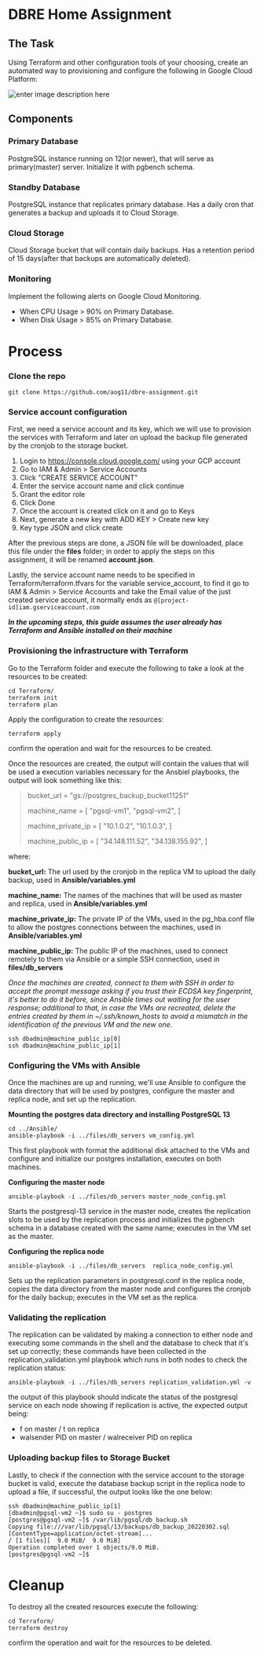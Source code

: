 
# DBRE Home Assignment

## The Task

Using Terraform and other configuration tools of your choosing, create an automated way to provisioning and configure the following in Google Cloud Platform:

![enter image description here](https://lh5.googleusercontent.com/TryjxM8ZHsqWc69DkyMVoPmSIe8-ss-7yFzzs3nvTgKtE2Ky7Z7bRTwRsaDCqFD2-sGsJVlhNBhWMGvMlo2r4J-hz2BXU4c6G6YKvlzJaVMvKH1lLLFRMDPME0ik23yyzNHIa2G2)

## Components

### Primary Database

PostgreSQL instance running on 12(or newer), that will serve as primary(master) server. Initialize it with pgbench schema.

### Standby Database

PostgreSQL instance that replicates primary database. Has a daily cron that generates a backup and uploads it to Cloud Storage.

### Cloud Storage

Cloud Storage bucket that will contain daily backups. Has a retention period of 15 days(after that backups are automatically deleted).

### Monitoring

Implement the following alerts on Google Cloud Monitoring.

-   When CPU Usage > 90% on Primary Database.
-   When Disk Usage > 85% on Primary Database.

# Process

### Clone the repo

    git clone https://github.com/aog11/dbre-assignment.git

### Service account configuration

First, we need a service account and its key, which we will use to provision the services with Terraform and later on upload the backup file generated by the cronjob to the storage bucket.

1. Login to https://console.cloud.google.com/ using your GCP account
2. Go to IAM & Admin > Service Accounts
3. Click "CREATE SERVICE ACCOUNT"
4. Enter the service account name and click continue
5. Grant the editor role
6. Click Done
7. Once the account is created click on it and go to Keys
8. Next, generate a new key with ADD KEY > Create new key
9.  Key type JSON and click create

After the previous steps are done, a JSON file will be downloaded, place this file under the **files** folder; in order to apply the steps on this assignment, it will be renamed **account.json**. 

Lastly, the service account name needs to be specified in Terraform/terraform.tfvars for the variable service_account, to find it go to IAM & Admin > Service Accounts and take the Email value of the just created service account, it normally ends as `@[project-id]iam.gserviceaccount.com`

***In the upcoming steps, this guide assumes the user already has Terraform and Ansible installed on their machine***

### Provisioning the infrastructure with Terraform
Go to the Terraform folder and execute the following to take a look at the resources to be created:

    cd Terraform/
    terraform init
    terraform plan
Apply the configuration to create the resources:

    terraform apply
confirm the operation and wait for the resources to be created.

Once the resources are created, the output will contain the values that will be used a execution variables necessary for the Ansbiel playbooks, the output will look something like this:

> bucket_url = "gs://postgres_backup_bucket11251"
>
> machine_name = [
>  "pgsql-vm1",
>  "pgsql-vm2",
>]
>
>machine_private_ip = [
>  "10.1.0.2",
>  "10.1.0.3",
>]
>
>machine_public_ip = [
>  "34.148.111.52",
>  "34.138.155.92",
>]

where:

**bucket_url:** The url used by the cronjob in the replica VM to upload the daily backup, used in **Ansible/variables.yml**

**machine_name:** The names of the machines that will be used as master and replica, used in **Ansible/variables.yml**

**machine_private_ip:** The private IP of the VMs, used in the pg_hba.conf file to allow the postgres connections between the machines, used in **Ansible/variables.yml**

**machine_public_ip:** The public IP of the machines, used to connect remotely to them via Ansible or a simple SSH connection, used in **files/db_servers**

*Once the machines are created, connect to them with SSH in order to accept the prompt message asking if you trust their ECDSA key fingerprint, it's better to do it before, since Ansible times out waiting for the user response; additional to that,  in case the VMs are recreated, delete the entries created by them in ~/.ssh/known_hosts to avoid a mismatch in the identification of the previous VM and the new one.*

    ssh dbadmin@machine_public_ip[0]
    ssh dbadmin@machine_public_ip[1]

### Configuring the VMs with Ansible
Once the machines are up and running,  we'll use Ansible to configure the data directory that will be used by postgres, configure the master and replica node, and set up the replication.

**Mounting the postgres data directory and installing PostgreSQL 13**

    cd ../Ansible/
    ansible-playbook -i ../files/db_servers vm_config.yml

This first playbook with format the additional disk attached to the VMs and configure and initialize our postgres installation, executes on both machines.

**Configuring the master node**

    ansible-playbook -i ../files/db_servers master_node_config.yml
Starts the postgresql-13 service in the master node, creates the replication slots to be used by the replication process and initializes the pgbench schema in a database created with the same name; executes in the VM set as the master.

**Configuring the replica node**

    ansible-playbook -i ../files/db_servers  replica_node_config.yml
Sets up the replication parameters in postgresql.conf in the replica node, copies the data directory from the master node and configures the cronjob for the daily backup; executes in the VM set as the replica.


### Validating the replication
The replication can be validated by making a connection to either node and executing some commands in the shell and the database to check that it's set up correctly; these commands have been collected in the replication_validation.yml playbook which runs in both nodes to check the replication status:

    ansible-playbook -i ../files/db_servers replication_validation.yml -v
the output of this playbook should indicate the status of the postgresql service on each node showing if replication is active, the expected output being:
 - f on master / t on replica
 - walsender PID on master / walreceiver PID on replica

### Uploading backup files to Storage Bucket
Lastly, to check if the connection with the service account  to the storage bucket is valid, execute the database backup script in the replica node to upload a file, if successful, the output looks like the one below:

    ssh dbadmin@machine_public_ip[1]
    [dbadmin@pgsql-vm2 ~]$ sudo su - postgres
    [postgres@pgsql-vm2 ~]$ /var/lib/pgsql/db_backup.sh
    Copying file:///var/lib/pgsql/13/backups/db_backup_20220302.sql [ContentType=application/octet-stream]...
    / [1 files][  9.0 MiB/  9.0 MiB]                                                
    Operation completed over 1 objects/9.0 MiB.                                      
    [postgres@pgsql-vm2 ~]$ 

# Cleanup
To destroy all the created resources execute the following:

    cd Terraform/
    terraform destroy
confirm the operation and wait for the resources to be deleted.

